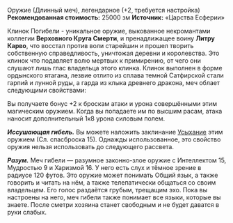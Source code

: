 Оружие (Длинный меч), легендарное (+2, требуется настройка)
**Рекомендованная стоимость:** 25000 зм
**Источник:** «Царства Есферии»

Клинок Погибели - уникальное оружие, выкованное некромантами коллегии **Верховного Круга Смерти**, и пренадлижащее воину **Литру Карво**, что восстал против воли старейшин и прошел творить собственную справедливость, уничтожая деревни и королевства. Это клинок что подавляет волю мертвых к примирению, от чего они слушают лишь глас владельца этого клинка. Клинок выполнен в форме ордынского ятагана, лезвие отлито из сплава темной Сатфирской стали гарпий и лунной руды, а гарда из клыка древнего дракона, меч облает следующими свойствами:

Вы получаете бонус +2 к броскам атаки и урона совершёнными этим магическим оружием. Когда вы попадаете им по высшим расам, атака наносит дополнительный 1к8 урона силовым полем.

_**Иссушающая гибель.**_ Вы можете наложить заклинание [Усыхание](https://dnd.su/spells/96-blight/) этим оружием (Сл. спасброска 15). Однажды использованное, это свойство оружия нельзя использовать до следующего рассвета.

_**Разум.**_ Меч гибели — разумное законно-злое оружие с Интеллектом 15, Мудростью 9 и Харизмой 16. У него есть слух и тёмное зрение в радиусе 120 футов. Это оружие может понимать Общий язык, а также говорить и читать на нём, а также телепатически общаться со своим владельцем. Его голос раздаётся грубым, трещащим эхо. Пока вы настроены на него, меч гибели также понимает все языки, которые вы знаете. После сметри хозяина станет свободным и не будет даватся в руки слабых.